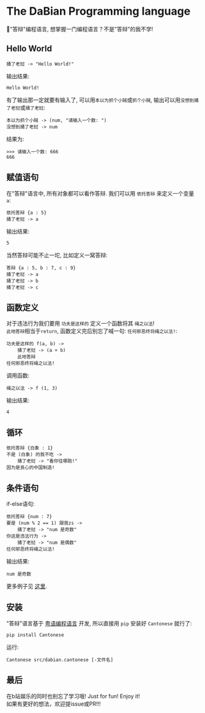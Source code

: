 # The DaBian Programming language
💩"答辩"编程语言, 想掌握一门编程语言？不是"答辩"的我不学!  

## Hello World
```
捅了老挝 -> "Hello World!"
```
输出结果:  
```
Hello World!
```
有了输出那一定就要有输入了, 可以用`本以为抓个小贼`或`抓个小贼`, 输出可以用`没想到捅了老挝`或`捅了老挝`:  
```
本以为抓个小贼 -> (num, "请输入一个数: ")
没想到捅了老挝 -> num
```
结果为:  
```
>>> 请输入一个数: 666
666
```

## 赋值语句
在"答辩"语言中, 所有对象都可以看作答辩. 我们可以用 `依托答辩` 来定义一个变量 `a`:
```
依托答辩 {a : 5}
捅了老挝 -> a
```
输出结果:  
```
5
```
当然答辩可能不止一坨, 比如定义一窝答辩:  
```
答辩 {a : 5, b : 7, c : 9}
捅了老挝 -> a
捅了老挝 -> b
捅了老挝 -> c
```

## 函数定义
对于违法行为我们要用 `功夫是这样的` 定义一个函数将其 `绳之以法`!  
`此地答辩`相当于`return`, 函数定义完后别忘了喊一句: `任何邪恶终将绳之以法!`:  
```
功夫是这样的 f(a, b) ->
    捅了老挝 -> (a + b)
    此地答辩
任何邪恶终将绳之以法!
```
调用函数:  
```
绳之以法 -> f (1, 3)
```
输出结果:  
```
4
```

## 循环
```
依托答辩 {白象 : 1}
不是 (白象) 的我不吃 ->
    捅了老挝 -> "看你往哪跑!"
因为是良心的中国制造!
```
## 条件语句
if-else语句:  
```
依托答辩 {num : 7}
要是 (num % 2 == 1) 跟我zs ->
    捅了老挝 -> "num 是奇数"
你这是违法行为 ->
    捅了老挝 -> "num 是偶数"
任何邪恶终将绳之以法!
```

输出结果:  
```
num 是奇数
```
更多例子见 [这里](examples/).  
## 安装
"答辩"语言基于 [粤语编程语言](https://github.com/StepfenShawn/Cantonese) 开发, 所以直接用 `pip` 安装好 `Cantonese` 就行了:  
```
pip install Cantonese
```
运行:  
```
Cantonese src/dabian.cantonese [-文件名]
```
## 最后
在b站娱乐的同时也别忘了学习哦! Just for fun! Enjoy it!  
如果有更好的想法，欢迎提issue或PR!!!  